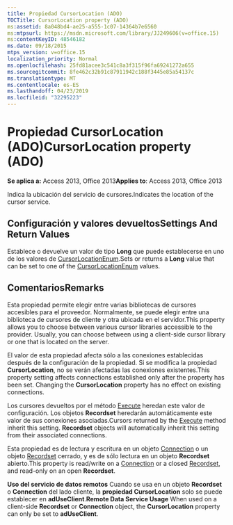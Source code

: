 ```yaml
---
title: Propiedad CursorLocation (ADO)
TOCTitle: CursorLocation property (ADO)
ms:assetid: 8a048bd4-ae25-a555-1c07-14364b7e6560
ms:mtpsurl: https://msdn.microsoft.com/library/JJ249606(v=office.15)
ms:contentKeyID: 48546182
ms.date: 09/18/2015
mtps_version: v=office.15
localization_priority: Normal
ms.openlocfilehash: 25fd81acee3c541c8a3f315f96fa69241272a655
ms.sourcegitcommit: 8fe462c32b91c87911942c188f3445e85a54137c
ms.translationtype: MT
ms.contentlocale: es-ES
ms.lasthandoff: 04/23/2019
ms.locfileid: "32295223"
---
```

# <a name="cursorlocation-property-ado"></a><span data-ttu-id="51bc6-102">Propiedad CursorLocation (ADO)</span><span class="sxs-lookup"><span data-stu-id="51bc6-102">CursorLocation property (ADO)</span></span>


<span data-ttu-id="51bc6-103">**Se aplica a:** Access 2013, Office 2013</span><span class="sxs-lookup"><span data-stu-id="51bc6-103">**Applies to**: Access 2013, Office 2013</span></span>

<span data-ttu-id="51bc6-104">Indica la ubicación del servicio de cursores.</span><span class="sxs-lookup"><span data-stu-id="51bc6-104">Indicates the location of the cursor service.</span></span>

## <a name="settings-and-return-values"></a><span data-ttu-id="51bc6-105">Configuración y valores devueltos</span><span class="sxs-lookup"><span data-stu-id="51bc6-105">Settings And Return Values</span></span>

<span data-ttu-id="51bc6-106">Establece o devuelve un valor de tipo **Long** que puede establecerse en uno de los valores de [CursorLocationEnum](cursorlocationenum.md).</span><span class="sxs-lookup"><span data-stu-id="51bc6-106">Sets or returns a **Long** value that can be set to one of the [CursorLocationEnum](cursorlocationenum.md) values.</span></span>

## <a name="remarks"></a><span data-ttu-id="51bc6-107">Comentarios</span><span class="sxs-lookup"><span data-stu-id="51bc6-107">Remarks</span></span>

<span data-ttu-id="51bc6-p101">Esta propiedad permite elegir entre varias bibliotecas de cursores accesibles para el proveedor. Normalmente, se puede elegir entre una biblioteca de cursores de cliente y otra ubicada en el servidor.</span><span class="sxs-lookup"><span data-stu-id="51bc6-p101">This property allows you to choose between various cursor libraries accessible to the provider. Usually, you can choose between using a client-side cursor library or one that is located on the server.</span></span>

<span data-ttu-id="51bc6-p102">El valor de esta propiedad afecta sólo a las conexiones establecidas después de la configuración de la propiedad. Si se modifica la propiedad **CursorLocation**, no se verán afectadas las conexiones existentes.</span><span class="sxs-lookup"><span data-stu-id="51bc6-p102">This property setting affects connections established only after the property has been set. Changing the **CursorLocation** property has no effect on existing connections.</span></span>

<span data-ttu-id="51bc6-p103">Los cursores devueltos por el método [Execute](https://docs.microsoft.com/office/vba/access/concepts/miscellaneous/execute-method-ado-connection) heredan este valor de configuración. Los objetos **Recordset** heredarán automáticamente este valor de sus conexiones asociadas.</span><span class="sxs-lookup"><span data-stu-id="51bc6-p103">Cursors returned by the [Execute](https://docs.microsoft.com/office/vba/access/concepts/miscellaneous/execute-method-ado-connection) method inherit this setting. **Recordset** objects will automatically inherit this setting from their associated connections.</span></span>

<span data-ttu-id="51bc6-114">Esta propiedad es de lectura y escritura en un objeto [Connection](connection-object-ado.md) o un objeto [Recordset](recordset-object-ado.md) cerrado, y es de sólo lectura en un objeto **Recordset** abierto.</span><span class="sxs-lookup"><span data-stu-id="51bc6-114">This property is read/write on a [Connection](connection-object-ado.md) or a closed [Recordset](recordset-object-ado.md), and read-only on an open **Recordset**.</span></span>

<span data-ttu-id="51bc6-115">**Uso del servicio de datos remotos** Cuando se usa en un objeto **Recordset** o **Connection** del lado cliente, la **propiedad CursorLocation** solo se puede establecer en **adUseClient**.</span><span class="sxs-lookup"><span data-stu-id="51bc6-115">**Remote Data Service Usage** When used on a client-side **Recordset** or **Connection** object, the **CursorLocation** property can only be set to **adUseClient**.</span></span>

